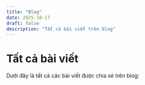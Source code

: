 ```yaml
---
title: "Blog"
date: 2025-10-17
draft: false
description: "Tất cả bài viết trên blog"
---
```


# Tất cả bài viết

Dưới đây là tất cả các bài viết được chia sẻ trên blog:
